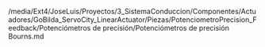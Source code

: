 /media/Ext4/JoseLuis/Proyectos/3_SistemaConduccion/Componentes/Actuadores/GoBilda_ServoCity_LinearActuator/Piezas/PotenciometroPrecision_Feedback/Potenciómetros de precisión/Potenciómetros de precisión Bourns.md
